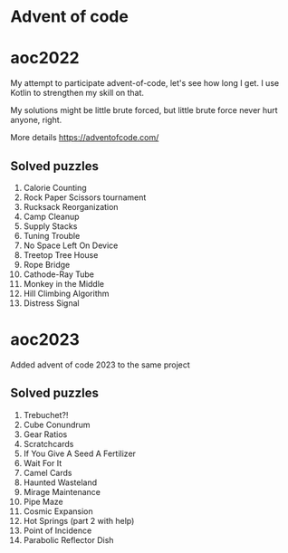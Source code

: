 # Advent of code 

# aoc2022
My attempt to participate advent-of-code, let's see how long I get.
I use Kotlin to strengthen my skill on that.

My solutions might be little brute forced, but little brute force never hurt anyone, right.

More details https://adventofcode.com/

## Solved puzzles
1. Calorie Counting
2. Rock Paper Scissors tournament
3. Rucksack Reorganization
4. Camp Cleanup
5. Supply Stacks
6. Tuning Trouble
7. No Space Left On Device 
8. Treetop Tree House
9. Rope Bridge
10. Cathode-Ray Tube
11. Monkey in the Middle
12. Hill Climbing Algorithm
13. Distress Signal

# aoc2023
Added advent of code 2023 to the same project  
## Solved puzzles
1. Trebuchet?!
2. Cube Conundrum
3. Gear Ratios
4. Scratchcards
5. If You Give A Seed A Fertilizer
6. Wait For It
7. Camel Cards
8. Haunted Wasteland
9. Mirage Maintenance
10. Pipe Maze
11. Cosmic Expansion
12. Hot Springs (part 2 with help)
13. Point of Incidence
14. Parabolic Reflector Dish
